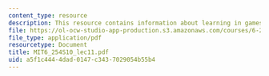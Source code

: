 ```yaml
---
content_type: resource
description: This resource contains information about learning in games.
file: https://ol-ocw-studio-app-production.s3.amazonaws.com/courses/6-254-game-theory-with-engineering-applications-spring-2010/a5f1c4444dad0147c3437029054b55b4_MIT6_254S10_lec11.pdf
file_type: application/pdf
resourcetype: Document
title: MIT6_254S10_lec11.pdf
uid: a5f1c444-4dad-0147-c343-7029054b55b4
---
```

